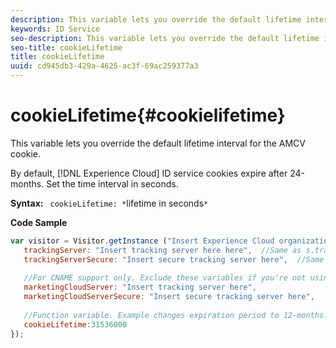 ```yaml
---
description: This variable lets you override the default lifetime interval for the AMCV cookie.
keywords: ID Service
seo-description: This variable lets you override the default lifetime interval for the AMCV cookie.
seo-title: cookieLifetime
title: cookieLifetime
uuid: cd945db3-429a-4625-ac3f-69ac259377a3
---
```


# cookieLifetime{#cookielifetime}

This variable lets you override the default lifetime interval for the AMCV cookie.

 By default, [!DNL Experience Cloud] ID service cookies expire after 24-months. Set the time interval in seconds.

**Syntax:** ` cookieLifetime: *`lifetime in seconds`*`

**Code Sample**

```js
var visitor = Visitor.getInstance ("Insert Experience Cloud organization ID here",{ 
   trackingServer: "Insert tracking server here here",  //Same as s.trackingServer 
   trackingServerSecure: "Insert secure tracking server here",  //Same as s.trackingServerSecure 
 
   //For CNAME support only. Exclude these variables if you're not using CNAME 
   marketingCloudServer: "Insert tracking server here", 
   marketingCloudServerSecure: "Insert secure tracking server here", 
 
   //Function variable. Example changes expiration period to 12-months. 
   cookieLifetime:31536000 
});
```

